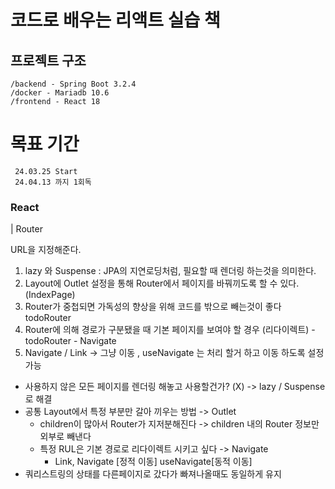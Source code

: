 # 코드로 배우는 리액트 실습 책

## 프로젝트 구조

```
/backend - Spring Boot 3.2.4
/docker - Mariadb 10.6
/frontend - React 18
```

# 목표 기간

```
 24.03.25 Start
 24.04.13 까지 1회독
```

### React

| Router

URL을 지정해준다.

1. lazy 와 Suspense : JPA의 지연로딩처럼, 필요할 때 렌더링 하는것을 의미한다.
2. Layout에 Outlet 설정을 통해 Router에서 페이지를 바꿔끼도록 할 수 있다. (IndexPage)
3. Router가 중첩되면 가독성의 향상을 위해 코드를 밖으로 빼는것이 좋다 todoRouter
4. Router에 의해 경로가 구분됐을 때 기본 페이지를 보여야 할 경우 (리다이렉트) - todoRouter - Navigate
5. Navigate / Link -> 그냥 이동 , useNavigate 는 처리 할거 하고 이동 하도록 설정 가능

- 사용하지 않은 모든 페이지를 렌더링 해놓고 사용할건가? (X) -> lazy / Suspense 로 해결
- 공통 Layout에서 특정 부분만 갈아 끼우는 방법 -> Outlet
  - children이 많아서 Router가 지저분해진다 -> children 내의 Router 정보만 외부로 빼낸다
  - 특정 RUL은 기본 경로로 리다이렉트 시키고 싶다 -> Navigate
    - Link, Navigate [정적 이동] useNavigate[동적 이동]
- 쿼리스트링의 상태를 다른페이지로 갔다가 빠져나올때도 동일하게 유지

